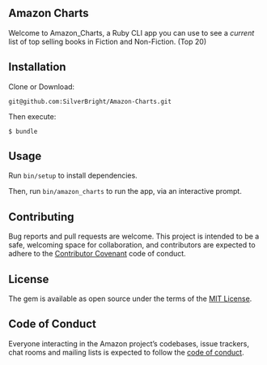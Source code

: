 ## Amazon Charts

Welcome to Amazon_Charts, a Ruby CLI app you can use to see a <i>current</i> list of top selling books in Fiction and Non-Fiction. (Top 20)

## Installation

Clone or Download:

    git@github.com:SilverBright/Amazon-Charts.git

Then execute:

    $ bundle

## Usage

Run `bin/setup` to install dependencies.

Then, run `bin/amazon_charts` to run the app, via an interactive prompt.

## Contributing

Bug reports and pull requests are welcome. This project is intended to be a safe, welcoming space for collaboration, and contributors are expected to adhere to the [Contributor Covenant](http://contributor-covenant.org) code of conduct.

## License

The gem is available as open source under the terms of the [MIT License](https://opensource.org/licenses/MIT).

## Code of Conduct

Everyone interacting in the Amazon project’s codebases, issue trackers, chat rooms and mailing lists is expected to follow the [code of conduct](https://github.com/silverbight/Amazon/blob/master/CODE_OF_CONDUCT.md).
